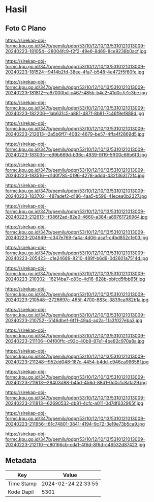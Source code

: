 # Hasil

## Foto C Plano

https://sirekap-obj-formc.kpu.go.id/347b/pemilu/pdpr/53/10/12/10/13/5310121013009-20240223-181054--28004fc9-f2f2-49e6-8d69-8ce9238b0acf.jpg

https://sirekap-obj-formc.kpu.go.id/347b/pemilu/pdpr/53/10/12/10/13/5310121013009-20240223-181524--9414b2fd-38ee-4fa7-b548-4e472f5f60fe.jpg

https://sirekap-obj-formc.kpu.go.id/347b/pemilu/pdpr/53/10/12/10/13/5310121013009-20240223-181812--a97000bd-c467-485b-b4c2-41d0c7c1c3be.jpg

https://sirekap-obj-formc.kpu.go.id/347b/pemilu/pdpr/53/10/12/10/13/5310121013009-20240223-182206--1ab631c5-a881-487f-8b81-7c46f9ef889d.jpg

https://sirekap-obj-formc.kpu.go.id/347b/pemilu/pdpr/53/10/12/10/13/5310121013009-20240223-212613--2a5b6ff7-4082-4679-be57-4ffa4f2869d5.jpg

https://sirekap-obj-formc.kpu.go.id/347b/pemilu/pdpr/53/10/12/10/13/5310121013009-20240223-183035--e99b669d-b36c-4939-9f19-5ff00c66b6f3.jpg

https://sirekap-obj-formc.kpu.go.id/347b/pemilu/pdpr/53/10/12/10/13/5310121013009-20240223-183516--d1d0f785-0196-4278-addd-432f363172f4.jpg

https://sirekap-obj-formc.kpu.go.id/347b/pemilu/pdpr/53/10/12/10/13/5310121013009-20240223-183702--487adef2-d186-4aa5-b596-41ecea0b2327.jpg

https://sirekap-obj-formc.kpu.go.id/347b/pemilu/pdpr/53/10/12/10/13/5310121013009-20240223-212613--f086f2ad-82e0-4660-a384-a89761726964.jpg

https://sirekap-obj-formc.kpu.go.id/347b/pemilu/pdpr/53/10/12/10/13/5310121013009-20240223-204949--c347e769-fa4a-4d06-acaf-c4bd852c1e03.jpg

https://sirekap-obj-formc.kpu.go.id/347b/pemilu/pdpr/53/10/12/10/13/5310121013009-20240223-205423--c1e24689-8210-489f-b6d9-0d2601a7514d.jpg

https://sirekap-obj-formc.kpu.go.id/347b/pemilu/pdpr/53/10/12/10/13/5310121013009-20240223-210302--16214ba7-c83c-4d16-828b-bbfcd5fbb65f.jpg

https://sirekap-obj-formc.kpu.go.id/347b/pemilu/pdpr/53/10/12/10/13/5310121013009-20240223-210548--2726697c-465f-4700-883c-3839ca982b1a.jpg

https://sirekap-obj-formc.kpu.go.id/347b/pemilu/pdpr/53/10/12/10/13/5310121013009-20240223-210752--5146dbef-6f11-49a4-ad2a-11a3f027eba3.jpg

https://sirekap-obj-formc.kpu.go.id/347b/pemilu/pdpr/53/10/12/10/13/5310121013009-20240223-211106--04f00ffc-c92c-40b9-87e1-4be82c970a8a.jpg

https://sirekap-obj-formc.kpu.go.id/347b/pemilu/pdpr/53/10/12/10/13/5310121013009-20240223-211248--952dd048-187c-4454-b4dd-c946ca99658f.jpg

https://sirekap-obj-formc.kpu.go.id/347b/pemilu/pdpr/53/10/12/10/13/5310121013009-20240223-211613--28403d88-b45d-456d-88d1-0d0c1c8a1a29.jpg

https://sirekap-obj-formc.kpu.go.id/347b/pemilu/pdpr/53/10/12/10/13/5310121013009-20240223-211813--62690532-db81-4cfc-a011-0d7df632965f.jpg

https://sirekap-obj-formc.kpu.go.id/347b/pemilu/pdpr/53/10/12/10/13/5310121013009-20240223-211956--61c74801-3841-4194-9c72-3e19e73b5ca9.jpg

https://sirekap-obj-formc.kpu.go.id/347b/pemilu/pdpr/53/10/12/10/13/5310121013009-20240223-212110--c80166cb-cda1-4f6d-8f6d-c46532d87423.jpg


## Metadata

| Key        | Value               |
| ---------- | ------------------- |
| Time Stamp | 2024-02-24 22:33:55 |
| Kode Dapil | 5301                |



